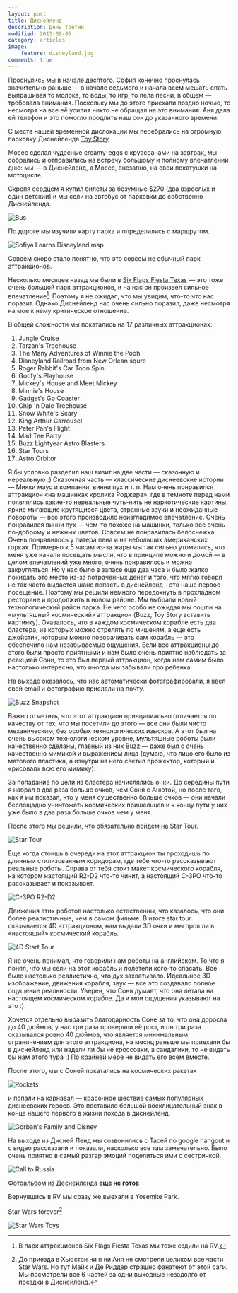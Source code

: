 ```yaml
---
layout: post
title: Диснейленд
description: День третий
modified: 2013-09-05
category: articles
image:
    feature: disneyland.jpg
comments: true
---
```


Проснулись мы в начале десятого. София конечно проснулась значительно раньше —
в начале седьмого и начала всем мешать спать выпрашивая то молока, то воды, то
игр, то пела песни, в общем — требовала внимания. Поскольку мы до этого
приехали поздно ночью, то несмотря на все её усилия никто не обращал на это
внимания. Аня дала ей телефон и это помогло продлить наш сон до указанного
времени.

С места нашей временной дислокации мы перебрались на огромную парковку
Диснейленда [Toy Story][parking].

Мосес сделал чудесные creamy-eggs с круассанами на завтрак, мы собрались и
отправились на встречу большому и полному впечатлений дню: мы — в Диснейленд, а
Мосес, внезапно, на свои покатушки на мотоцикле.

Скрепя сердцем я купил билеты за безумные $270 (два взрослых и один детский) и
мы сели на автобус от парковки до собственно Диснейленда. 

![Bus](/images/disneyland_bus.jpg)


По дороге мы изучили карту парка и определились с маршрутом.


![Sofiya Learns Disneyland map](/images/20130826_125224.jpg)

Совсем скоро стало понятно, что это совсем не обычный парк аттракционов.

Несколько
месяцев назад мы были в [Six Flags Fiesta Texas][fiesta] — это тоже очень большой парк
аттракционов, и на нас он произвел сильное впечатление[^1]. Поэтому я не ожидал,
что мы увидим, что-то что нас поразит. Однако Диснейленд нас очень сильно
поразил, даже несмотря на мое к нему критическое отношение.

В общей сложности мы покатались на 17 различных аттракционах:

1. Jungle Cruise
2. Tarzan's Treehouse
3. The Many Adventures of Winnie the Pooh
4. Disneyland Railroad from New Orlean squre
5. Roger Rabbit's Car Toon Spin
5. Goofy's Playhouse
6. Mickey's House and Meet Mickey
7. Minnie's House
8. Gadget's Go Coaster
9. Chip 'n Dale Treehouse
10. Snow White's Scary
11. King Arthur Carrousel
12. Peter Pan's Flight
13. Mad Tee Party
14. Buzz Lightyear Astro Blasters
15. Star Tours
16. Astro Orbitor


Я бы условно разделил наш визит на две части —
сказочную и нереальную :) Сказочная часть — классические диснеевские
истории — Микки маус и компании, винни пух и т. п. Нам очень понравился
аттракцион «на машинках кролика Роджера», где в темноте перед нами
появлялись какие-то нереальные чуть-нить не наркотические картины, яркие
мигающие крутящиеся цвета, странные звуки и неожиданные повороты — все
этого производило неизгладимое впечатление. Очень понравился винни пух —
чем-то похоже на машинки, только все очень по-доброму и нежных цветов.
Совсем не понравилась белоснежка. Очень понравилось у питера пена и на
небольших американских горках. Примерно к 5 часам из-за жары мы так сильно
утомились, что меня уже начали посещать мысли, что в принципе можно и домой
— в целом впечатлений уже много, очень понравилось и можно закругляться. Но
у нас было в запасе еще два часа и было жалко покидать это место из-за
потраченных денег и того, что мягко говоря не так часто выдается шанс
попасть в диснейленд - это наше первое посещение. Поэтому мы решили
немного передохнуть в прохладном ресторане и продолжить в новом районе. Мы
выбрали новый технологический район парка. Не чего особо не ожидая мы пошли
на «мультяшный космический» аттракцион (Buzz, Toy Story вставить картинку).
Оказалось, что в каждом космическом корабле есть два бластера, из которых
можно стрелять по мишеням, а еще есть джойстик, которым можно поворачивать
сам корабль — это обеспечило нам незабываемые ощущения. Если все
аттракционы до этого были просто приятными и нам было очень приятно
наблюдать за реакцией Сони, то это был первый аттракцион, когда нам самим
было настолько интересно, что иногда мы забывали про ребенка.

На выходе оказалось, что нас автоматически фотографировали, я ввел свой email и фотографию прислали на почту.

![Buzz Snapshot](/images/buzz_snapshot.jpg)

Важно
отметить, что этот аттракцион принципиально отличается по качеству от тех,
что мы посетили до этого — все они были чисто механическим, без особых
технологических изысков. А этот был на очень высоком технологическом
уровне, мультяшные роботы были качественно сделаны, главный из них Buzz —
даже был с очень качественно мимикой и выражением лица (думаю, что лицо его
было из матового пластика, а изнутри на него светил прожектор,
который и «рисовал» всю его мимику). 

За попадание по цели из бластера начислялись очки. До середины пути я набрал в два раза больше
очков, чем Соня с Анютой, но после того, как я им показал, что у меня
существенно больше очков — они начали беспощадно уничтожать космических
пришельцев и к концу пути у них уже было в два раза больше очков чем у меня.

После этого мы решили, что обязательно пойдем на [Star Tour][startour]. 

![Star Tour](/images/startour.jpg)

Еще когда стоишь в
очереди на этот аттракцион ты проходишь по длинным стилизованным коридорам, где
тебе что-то рассказывают реальные роботы. Справа от тебя стоит макет
космического корабля, на котором настоящий R2-D2 что-то чинит, а настоящий C-3PO
что-то рассказывает и показывает.

![C-3PO R2-D2](/images/R2-D2_C-3PO.jpg)

Движения этих роботов настолько естественны,
    что казалось, что они более реалистичные, чем в самом фильме. В итоге star
    tour оказывается 4D аттракционом, нам выдали 3D очки и мы прошли в
    «настоящий» космический корабль. 
    
![4D Start Tour](/images/20130826_201224.jpg)

Я не очень понимал, что говорили нам
    роботы на английском. То что я понял, что мы сели на этот корабль и
    полетели кого-то спасать. Все было настолько реалистично, что дух
    захватывало. Идеальное 3D изображение, движения корабля, звук — все это
    создавало полное ощущение реальности. Уверен, что Соня думает, что она
    летала на настоящем космическом корабле. Да и мои ощущения указывают на это
    :) 
    
Хочется отдельно выразить благодарность Соне за то, что она доросла до 40
дюймов, у нас три раза проверяли её рост, и он три раза оказывался ровно 40
дюймов, что является минимальным ограничением для этого аттракциона, на месяц раньше мы приехали
бы в диснейленд или надели ли бы не кроссовки, а сандалики, то не видать бы
нам этого тура :) По крайней мере не видать его всем вместе.

После этого, мы с Соней покатались на космических ракетах

![Rockets](/images/disney_rockets.jpg)

и попали на
карнавал — красочное шествие самых популярных диснеевских героев. Это поставило
большой восклицательный знак в конце нашего первого в жизни похода в
диснейленд.

![Gorban's Family and Disney](/images/gorbans_disneyland.jpg)


На выходе из Дисней Ленд мы созвонились с Тасей по google hangout и
с видео рассказали и показали, насколько все там замечательно. Было очень
приятно в самый разгар эмоций поделиться ими с сестричкой.

![Call to Russia](/images/disney_call.jpg)

[Фотоальбом из Деснейленда][disneylandphotos] **еще не готов**

Вернувшись в RV мы сразу же выехали в Yosemite Park.

Star Wars forever[^2]

![Star Wars Toys](/images/20130906_230637.jpg)

[^1]: В парк аттракционов Six Flags Fiesta Texas мы тоже ездили на RV.
[^2]: До приезда в Хьюстон ни я ни Аня не смотрели целиком все части Star Wars. Но тут Майк и Де Риддер страшно фанатеют от этой саги. Мы посмотрели все 6 частей за одни выходные незадолго от поездки в Диснейленд.

[parking]: https://disneyland.disney.go.com/guest-services/parking/
[fiesta]: http://www.sixflags.com/fiestaTexas/index.aspx
[startour]: https://disneyland.disney.go.com/attractions/disneyland/star-tours/
[disneylandphotos]: http://rvtrip.us
